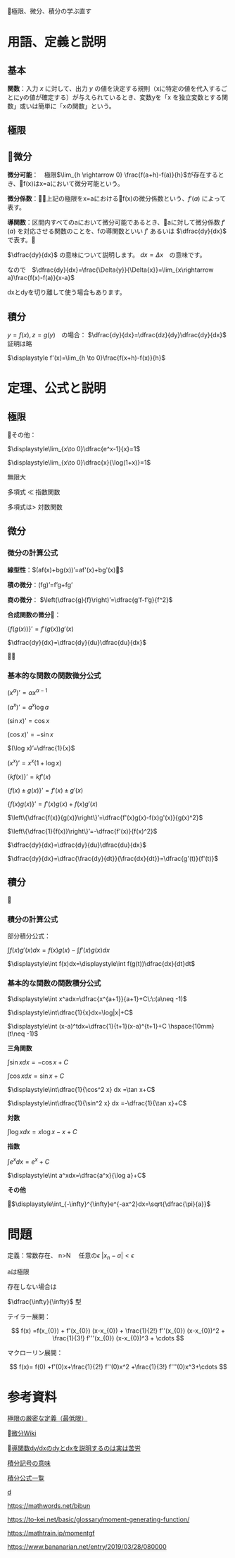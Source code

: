 極限、微分、積分の学ぶ直す

# 用語、定義と説明

## 基本

**関数**：入力 $x$ に対して、出力 $y$ の値を決定する規則（xに特定の値を代入するごとにyの値が確定する）が与えられているとき、変数yを「x を独立変数とする関数」或いは簡単に「xの関数」という。


## 極限



## 微分

**微分可能**：　極限$\lim_{h \rightarrow 0} \frac{f(a+h)-f(a)}{h}$が存在するとき、f(x)はx=aにおいて微分可能という。

**微分係数**：上記の極限をx=aにおけるf(x)の微分係数という、$f'(a)$ によって表す。

**導関数**：区間内すべてのaにおいて微分可能であるとき、aに対して微分係数 $f'(a)$ を対応させる関数のことを、fの導関数といい $f'$ あるいは $\dfrac{dy}{dx}$ で表す。

$\dfrac{dy}{dx}$ の意味について説明します。 $dx=\Delta x$　の意味です。

なので　$\dfrac{dy}{dx}=\frac{\Delta{y}}{\Delta{x}}=\lim_{x\rightarrow a}\frac{f(x)-f(a)}{x-a}$

dxとdyを切り離して使う場合もあります。

## 積分


$y=f(x), z=g(y)$　の場合：
$\dfrac{dy}{dx}=\dfrac{dz}{dy}\dfrac{dy}{dx}$ 証明は略


$\displaystyle f'(x)=\lim_{h \to 0}\frac{f(x+h)-f(x)}{h}$


# 定理、公式と説明

## 極限

その他：

$\displaystyle\lim_{x\to 0}\dfrac{e^x-1}{x}=1$

$\displaystyle\lim_{x\to 0}\dfrac{x}{\log(1+x)}=1$


無限大

多項式 ≪ 指数関数

多項式は> 対数関数



## 微分

### 微分の計算公式

**線型性**：$(af(x)+bg(x))’=af'(x)+bg'(x)$

**積の微分**：(fg)’=f’g+fg’

**商の微分**： $\left(\dfrac{g}{f}\right)’=\dfrac{g’f-f’g}{f^2}$

**合成関数の微分**：　

$\{f(g(x))\}’=f'(g(x))g'(x)$

$\dfrac{dy}{dx}=\dfrac{dy}{du}\dfrac{du}{dx}$



### 基本的な関数の関数微分公式

$(x^{\alpha})’=\alpha x^{\alpha-1}$

$(a^x)’=a^x\log a$

$(\sin x)’=\cos x$

$(\cos x)’=-\sin x$

$(\log x)’=\dfrac{1}{x}$

$(x^x)’=x^x(1+\log x)$

$\{kf(x)\}’=kf'(x)$

$\{f(x)\pm g(x)\}’=f'(x)\pm g'(x)$

$\{f(x)g(x)\}’=f'(x)g(x)+f(x)g'(x)$

$\left\{\dfrac{f(x)}{g(x)}\right\}’=\dfrac{f'(x)g(x)-f(x)g'(x)}{g(x)^2}$

$\left\{\dfrac{1}{f(x)}\right\}’=-\dfrac{f'(x)}{f(x)^2}$

$\dfrac{dy}{dx}=\dfrac{dy}{du}\dfrac{du}{dx}$

$\dfrac{dy}{dx}=\dfrac{\frac{dy}{dt}}{\frac{dx}{dt}}=\dfrac{g'(t)}{f'(t)}$

## 積分

### 積分の計算公式

部分積分公式：

$\int f(x)g'(x)dx=f(x)g(x)-\int f'(x)g(x)dx$

$\displaystyle\int f(x)dx=\displaystyle\int f(g(t))\dfrac{dx}{dt}dt$

### 基本的な関数の関数積分公式

$\displaystyle\int x^adx=\dfrac{x^{a+1}}{a+1}+C\:\:(a\neq -1)$

$\displaystyle\int\dfrac{1}{x}dx=\log|x|+C$

$\displaystyle\int (x-a)^tdx=\dfrac{1}{t+1}(x-a)^{t+1}+C \hspace{10mm} (t\neq -1)$

**三角関数**

$\displaystyle\int\sin xdx=-\cos x+C$

$\displaystyle\int\cos xdx=\sin x+C$

$\displaystyle\int\dfrac{1}{\cos^2 x} dx =\tan x+C$

$\displaystyle\int\dfrac{1}{\sin^2 x} dx =-\dfrac{1}{\tan x}+C$

**対数**

$\displaystyle\int\log xdx=x\log x-x+C$

**指数**

$\displaystyle\int e^xdx=e^x+C$

$\displaystyle\int a^xdx=\dfrac{a^x}{\log a}+C$

**その他**

$\displaystyle\int_{-\infty}^{\infty}e^{-ax^2}dx=\sqrt{\dfrac{\pi}{a}}$


# 問題

定義：常数存在、
n>N　
任意の$\epsilon$
$|x_n- a| < \epsilon$

aは極限

存在しない場合は


$\dfrac{\infty}{\infty}$ 型



テイラー展開：

$$
f(x) =f(x_{0}) + f'(x_{0}) (x-x_{0}) + \frac{1}{2!} f''(x_{0}) (x-x_{0})^2  + \frac{1}{3!} f'''(x_{0}) (x-x_{0})^3 + \cdots
$$


マクローリン展開：

$$
f(x)= f(0) +f'(0)x+\frac{1}{2!} f''(0)x^2 +\frac{1}{3!} f'''(0)x^3+\cdots
$$






# 参考資料

[極限の厳密な定義（最低限）](http://www2.math.kyushu-u.ac.jp/~hara/lectures/08/zoku01.pdf)

[微分Wiki](https://ja.wikipedia.org/wiki/%E5%BE%AE%E5%88%86)

[導関数dy/dxのdyとdxを説明するのは実は苦労](http://www.anlyznews.com/2017/01/dydxdydx.html)

[積分記号の意味](http://oto-suu.seesaa.net/article/454464283.html)

[積分公式一覧](https://mathtrain.jp/integral_matome)

[d](https://atarimae.biz/archives/19410)

https://mathwords.net/bibun

https://to-kei.net/basic/glossary/moment-generating-function/

https://mathtrain.jp/momentgf

https://www.bananarian.net/entry/2019/03/28/080000
